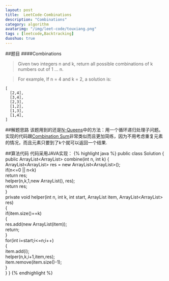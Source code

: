 ```yaml
---
layout: post
title:  LeetCode-Combinations
description: "Combinations"
category: algorithm
avatarimg: "/img/leet-code/touxiang.png"
tags : [leetcode,Backtracking]
duoshuo: true
---
```

##题目
####Combinations
>Given two integers n and k, return all possible combinations of k numbers out of 1 ... n.

>For example,
>If n = 4 and k = 2, a solution is:
>
	[
	  [2,4],
	  [3,4],
	  [2,3],
	  [1,2],
	  [1,3],
	  [1,4],
	]  

<!-- more -->
	
##解题思路
该题用到的还是[N-Queens][1]中的方法：用一个循环递归处理子问题。实现的代码跟[Combination Sum][2]非常类似而且更加简练，因为不用考虑重复元素的情况，而且元素只要到了k个就可以返回一个结果.

##算法代码
代码采用JAVA实现：
{% highlight java %}
public class Solution {
    public ArrayList<ArrayList<Integer>> combine(int n, int k) {  
        ArrayList<ArrayList<Integer>> res = new ArrayList<ArrayList<Integer>>();  
        if(n<=0 || n<k)  
            return res;  
        helper(n,k,1,new ArrayList<Integer>(), res);  
        return res;  
    }  
    private void helper(int n, int k, int start, ArrayList<Integer> item, ArrayList<ArrayList<Integer>> res)  
    {  
        if(item.size()==k)  
        {  
            res.add(new ArrayList<Integer>(item));  
            return;  
        }  
        for(int i=start;i<=n;i++)  
        {  
            item.add(i);  
            helper(n,k,i+1,item,res);  
            item.remove(item.size()-1);  
        }  
    }
}
{% endhighlight %}

[1]:http://pisxw.com/algorithm/N-Queens.html
[2]:http://pisxw.com/algorithm/Combination-Sum.html